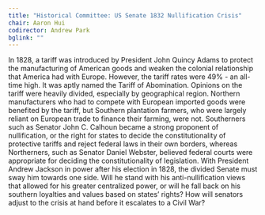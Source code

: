 ```yaml
---
title: "Historical Committee: US Senate 1832 Nullification Crisis"
chair: Aaron Hui
codirector: Andrew Park
bglink: ""
---
```

In 1828, a tariff was introduced by President John Quincy Adams to protect the manufacturing of American goods and weaken the colonial relationship that America had with Europe. However, the tariff rates were 49% - an all-time high. It was aptly named the Tariff of Abomination. Opinions on the tariff were heavily divided, especially by geographical region. 
Northern manufacturers who had to compete with European imported goods were benefited by the tariff, but Southern plantation farmers, who were largely reliant on European trade to finance their farming, were not. Southerners such as Senator John C. Calhoun became a strong proponent of nullification, or the right for states to decide the constitutionality of protective tariffs and reject federal laws in their own borders, whereas Northerners, such as Senator Daniel Webster, believed federal courts were appropriate for deciding the constitutionality of legislation. 
With President Andrew Jackson in power after his election in 1828, the divided Senate must sway him towards one side. Will he stand with his anti-nullification views that allowed for his greater centralized power, or will he fall back on his southern loyalties and values based on states’ rights? How will senators adjust to the crisis at hand before it escalates to a Civil War?
